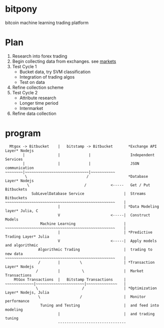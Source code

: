 bitpony
=======

bitcoin machine learning trading platform

Plan
====
1. Research into forex trading
2. Begin collecting data from exchanges. see [markets](http://bitcoincharts.com/markets/currency/USD.html)
3. Test Cycle 1
   - Bucket data, try SVM classification
   - Integration of trading algos
   - Test on data
4. Refine collection scheme
5. Test Cycle 2
   - Attribute research
   - Longer time period
   - Intermarket
6. Refine data collection

program
=======

```
  Mtgox -> Bitbucket    |   bitstamp -> Bitbucket       *Exchange API Layer* Nodejs
        |               |             |                  Independent Services
        |               |             |                  JSON communication
~~~~~~~~|~~~~~~~~~~~~~~~~~~~~~~~~~~~~~|~~~~~~~~~~~
         \                           /                  *Database Layer* Nodejs
          \                         /           <-----   Get / Put Bitbuckets
            SubLevelDatabase Service                  |  Streams Bitbuckets
~~~~~~~~~~~~~~~~~~~~~~~~~~~~~~~~~~~~~~~~~~~~~~~~~~    |
                        |                             | *Data Modeling layer* Julia, C
                        V                       <-----|  Construct Models
                Machine Learning                      |
~~~~~~~~~~~~~~~~~~~~~~~~~~~~~~~~~~~~~~~~~~~~~~~~~~    |
                        |                             | *Predictive Trading Layer* Julia
                        V                       <-----|  Apply models and algorithmic
               Algorithmic Trading                    |  trading to new data
~~~~~~~~~~~~~~~~~~~~~~~~~~~~~~~~~~~~~~~~~~~~~~~~~~    |
               /        |         \                   | *Transaction Layer* Nodejs
              /         |          \                  |  Market Transactions
    MtGox Transactions  |   Bitstamp Transactions     |
~~~~~~~~~~~~~|~~~~~~~~~~~~~~~~~~~~~~|~~~~~~~~~~~~~~   |
              \                    /                  | *Optimization Layer* Nodejs, Julia
               \                  /                   |  Monitor performance
                Tuning and Testing                    |  and feed into modeling
                        |                             |  and trading tuning
                        -------------------------------
```

